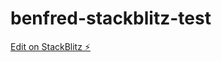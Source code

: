 # benfred-stackblitz-test

[Edit on StackBlitz ⚡️](https://stackblitz.com/edit/benfred-stackblitz-test)